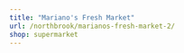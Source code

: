 ```yaml
---
title: "Mariano's Fresh Market"
url: /northbrook/marianos-fresh-market-2/
shop: supermarket
---
```


